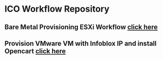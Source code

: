 # ICO Workflow Repository

## Bare Metal Provisioning ESXi Workflow [click here](https://github.com/markpsmi/ICO/tree/main/baremetalesxi)

## Provision VMware VM with Infoblox IP and install Opencart [click here](https://github.com/markpsmi/ICO/tree/main/baremetalesxi)



